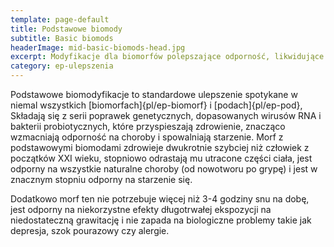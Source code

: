 ```yaml
---
template: page-default
title: Podstawowe biomody
subtitle: Basic biomods
headerImage: mid-basic-biomods-head.jpg
excerpt: Modyfikacje dla biomorfów polepszające odporność, likwidujące defekty i poprawiające zdrowie
category: ep-ulepszenia
---
```

Podstawowe biomodyfikacje to standardowe ulepszenie spotykane w niemal wszystkich [biomorfach]{pl/ep-biomorf} i [podach]{pl/ep-pod}, Składają się z serii poprawek genetycznych, dopasowanych wirusów RNA i bakterii probiotycznych, które przyspieszają zdrowienie, znacząco wzmacniają odporność na choroby i spowalniają starzenie. Morf z podstawowymi biomodami zdrowieje dwukrotnie szybciej niż człowiek z początków XXI wieku, stopniowo odrastają mu utracone części ciała, jest odporny na wszystkie naturalne choroby (od nowotworu po grypę) i jest w znacznym stopniu odporny na starzenie się.

Dodatkowo morf ten nie potrzebuje więcej niż 3-4 godziny snu na dobę, jest odporny na niekorzystne efekty długotrwałej ekspozycji na niedostateczną grawitację i nie zapada na biologiczne problemy takie jak depresja, szok pourazowy czy alergie.
